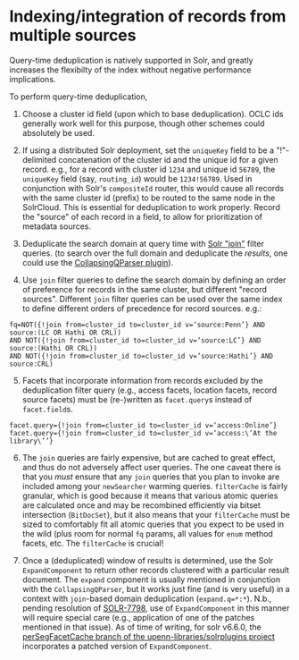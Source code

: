 # Indexing/integration of records from multiple sources

Query-time deduplication is natively supported in Solr, and greatly increases the
flexibilty of the index without negative performance implications. 

To perform query-time deduplication, 

1. Choose a cluster id field (upon which to base deduplication). OCLC ids generally
work well for this purpose, though other schemes could absolutely be used.

2. If using a distributed Solr deployment, set the `uniqueKey` field to be a "!"-delimited
concatenation of the cluster id and the unique id for a given record. e.g., for a 
record with cluster id `1234` and unique id `56789`, the `uniqueKey` field (say,
`routing_id`) would be `1234!56789`. Used in conjunction with Solr's `compositeId` router,
this would cause all records with the same cluster id (prefix) to be routed to the same
node in the SolrCloud. This is essential for deduplication to work properly. Record the
"source" of each record in a field, to allow for prioritization of metadata sources.

3. Deduplicate the search domain at query time with [Solr "join"](https://wiki.apache.org/solr/Join)
filter queries. (to search over the full domain and deduplicate the *results*, one could use the 
[CollapsingQParser plugin](https://cwiki.apache.org/confluence/display/solr/Collapse+and+Expand+Results)).

4. Use `join` filter queries to define the search domain by defining an order of preference
for records in the same cluster, but different "record sources". Different `join` filter
queries can be used over the same index to define different orders of precedence for record
sources. e.g.:
```
fq=NOT({!join from=cluster_id to=cluster_id v=‘source:Penn’} AND source:(LC OR Hathi OR CRL))
AND NOT({!join from=cluster_id to=cluster_id v=‘source:LC’} AND source:(Hathi OR CRL))
AND NOT({!join from=cluster_id to=cluster_id v=‘source:Hathi’} AND source:CRL)
```

5. Facets that incorporate information from records excluded by the deduplication filter
query (e.g., access facets, location facets, record source facets) must be (re-)written
as `facet.query`s instead of `facet.field`s. 
```
facet.query={!join from=cluster_id to=cluster_id v=‘access:Online’}
facet.query={!join from=cluster_id to=cluster_id v=‘access:\’At the library\’’}
```

6. The `join` queries are fairly expensive, but are cached to great effect, and thus do not
adversely affect user queries. The one caveat there is that you *must* ensure that
any `join` queries that you plan to invoke are included among your `newSearcher` warming 
queries. `filterCache` is fairly granular, which is good because it means that various
atomic queries are calculated once and may be recombined efficiently via bitset intersection
(`BitDocSet`), but it also means that your `filterCache` must be sized to comfortably fit
all atomic queries that you expect to be used in the wild (plus room for normal `fq` params,
all values for `enum` method facets, etc. The `filterCache` is crucial!

7. Once a (deduplicated) window of results is determined, use the Solr `ExpandComponent` 
to return other records clustered with a particular result document. The `expand` component
is usually mentioned in conjunction with the `CollapsingQParser`, but it works just fine (and
is very useful) in a context with `join`-based domain deduplication (`expand.q=*:*`). N.b.,
pending resolution of [SOLR-7798](https://issues.apache.org/jira/browse/SOLR-7798), use of 
`ExpandComponent` in this manner will require special care (e.g., application of one of the
patches mentioned in that issue). As of time of writing, for solr v6.6.0, the
[perSegFacetCache branch of the upenn-libraries/solrplugins project](https://github.com/upenn-libraries/solrplugins/tree/perSegFacetCache) incorporates a patched version of `ExpandComponent`.
